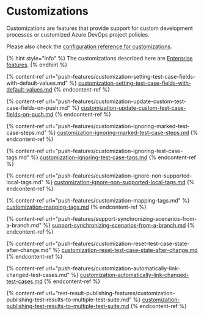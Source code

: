 # Customizations

Customizations are features that provide support for custom development processes or customized Azure DevOps project policies.&#x20;

Please also check the [configuration reference for customizations](../reference/configuration/configuration-customizations.md).

{% hint style="info" %}
The customizations described here are [Enterprise features](../licensing.md).
{% endhint %}

{% content-ref url="push-features/customization-setting-test-case-fields-with-default-values.md" %}
[customization-setting-test-case-fields-with-default-values.md](push-features/customization-setting-test-case-fields-with-default-values.md)
{% endcontent-ref %}

{% content-ref url="push-features/customization-update-custom-test-case-fields-on-push.md" %}
[customization-update-custom-test-case-fields-on-push.md](push-features/customization-update-custom-test-case-fields-on-push.md)
{% endcontent-ref %}

{% content-ref url="push-features/customization-ignoring-marked-test-case-steps.md" %}
[customization-ignoring-marked-test-case-steps.md](push-features/customization-ignoring-marked-test-case-steps.md)
{% endcontent-ref %}

{% content-ref url="push-features/customization-ignoring-test-case-tags.md" %}
[customization-ignoring-test-case-tags.md](push-features/customization-ignoring-test-case-tags.md)
{% endcontent-ref %}

{% content-ref url="push-features/customization-ignore-non-supported-local-tags.md" %}
[customization-ignore-non-supported-local-tags.md](push-features/customization-ignore-non-supported-local-tags.md)
{% endcontent-ref %}

{% content-ref url="push-features/customization-mapping-tags.md" %}
[customization-mapping-tags.md](push-features/customization-mapping-tags.md)
{% endcontent-ref %}

{% content-ref url="push-features/support-synchronizing-scenarios-from-a-branch.md" %}
[support-synchronizing-scenarios-from-a-branch.md](push-features/support-synchronizing-scenarios-from-a-branch.md)
{% endcontent-ref %}

{% content-ref url="push-features/customization-reset-test-case-state-after-change.md" %}
[customization-reset-test-case-state-after-change.md](push-features/customization-reset-test-case-state-after-change.md)
{% endcontent-ref %}

{% content-ref url="push-features/customization-automatically-link-changed-test-cases.md" %}
[customization-automatically-link-changed-test-cases.md](push-features/customization-automatically-link-changed-test-cases.md)
{% endcontent-ref %}

{% content-ref url="test-result-publishing-features/customization-publishing-test-results-to-multiple-test-suite.md" %}
[customization-publishing-test-results-to-multiple-test-suite.md](test-result-publishing-features/customization-publishing-test-results-to-multiple-test-suite.md)
{% endcontent-ref %}

